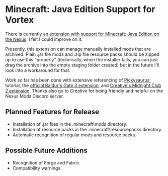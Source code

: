 # Minecraft: Java Edition Support for Vortex

There is currently [an extension with support for Minecraft: Java Edition on the Nexus](https://www.nexusmods.com/site/mods/204). I felt I could improve on it.

Presently, this extension can manage manually installed mods that are archived. Plain .jar file mods and .zip file resource packs should be zipped up to use this "properly" (technically, when the installer fails, you can just drag the archive into the empty staging folder created) but in the future I'll look into a workaround for that.

Work so far has been done with extensive referencing of [Pickysaurus'](https://nexus-mods.github.io/vortex-api/2022/04/03/Creating-a-game-extension.html)
tutorial, the [official Baldur's Gate 3 extension](https://github.com/Nexus-Mods/vortex-games/tree/master/game-baldursgate3), and [Creative's Midnight Club 2 extension](https://github.com/casually-creative/vortex-mc2-plugin). Thanks also go to Creative for being friendly and helpful on the Nexus Mods Discord server.

## Planned Features for Release

- Installation of .jar files in the .minecraft\\mods directory.
- Installation of resource packs in the .minecraft\\resourcepacks directory.
- Automatic recognition of regular mods and resource packs.

## Possible Future Additions

- Recognition of Forge and Fabric.
- Compatibility warnings.
